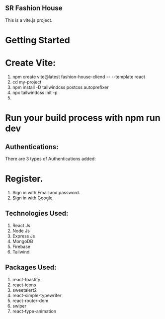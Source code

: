 ## SR Fashion House
This is a vite.js project.

# Getting Started
# Create Vite:
1. npm create vite@latest fashion-house-cliend -- --template react
2. cd my-project
3. npm install -D tailwindcss postcss autoprefixer
4. npx tailwindcss init -p
5. 
   
# Run your build process with npm run dev

## Authentications:
There are 3 types of Authentications added:

# Register.
1. Sign in with Email and password.
2. Sign in with Google.


## Technologies Used: 
 1. React Js
 2. Node Js
 3. Express Js
 4. MongoDB
 5. Firebase
 6. Tailwind


## Packages Used: 
 1. react-toastify
 2. react-icons
 3. sweetalert2
 4. react-simple-typewriter
 5. react-router-dom
 6. swiper
 7. react-type-animation








